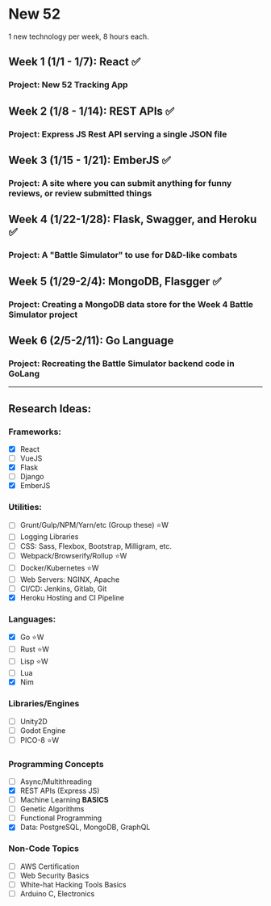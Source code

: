 # New 52
1 new technology per week, 8 hours each.

## Week 1 (1/1 - 1/7):  React :white_check_mark:
### Project:  New 52 Tracking App

## Week 2 (1/8 - 1/14):  REST APIs :white_check_mark:
### Project:  Express JS Rest API serving a single JSON file

## Week 3 (1/15 - 1/21):  EmberJS :white_check_mark:
### Project:  A site where you can submit anything for funny reviews, or review submitted things

## Week 4 (1/22-1/28):  Flask, Swagger, and Heroku :white_check_mark:
### Project:  A "Battle Simulator" to use for D&D-like combats

## Week 5 (1/29-2/4):  MongoDB, Flasgger :white_check_mark:
### Project:  Creating a MongoDB data store for the Week 4 Battle Simulator project

## Week 6 (2/5-2/11):  Go Language
### Project:  Recreating the Battle Simulator backend code in GoLang

---

## Research Ideas:
### Frameworks:
- [x] React
- [ ] VueJS
- [x] Flask
- [ ] Django
- [x] EmberJS
### Utilities:
- [ ] Grunt/Gulp/NPM/Yarn/etc (Group these)  :star:W
- [ ] Logging Libraries
- [ ] CSS: Sass, Flexbox, Bootstrap, Milligram, etc.
- [ ] Webpack/Browserify/Rollup  :star:W
- [ ] Docker/Kubernetes :star:W
- [ ] Web Servers: NGINX, Apache
- [ ] CI/CD: Jenkins, Gitlab, Git
- [x] Heroku Hosting and CI Pipeline
### Languages:
- [x] Go  :star:W
- [ ] Rust  :star:W
- [ ] Lisp  :star:W
- [ ] Lua
- [x] Nim
### Libraries/Engines
- [ ] Unity2D
- [ ] Godot Engine
- [ ] PICO-8  :star:W
### Programming Concepts
- [ ] Async/Multithreading
- [x] REST APIs (Express JS)
- [ ] Machine Learning **BASICS**
- [ ] Genetic Algorithms
- [ ] Functional Programming
- [x] Data:  PostgreSQL, MongoDB, GraphQL
### Non-Code Topics
- [ ] AWS Certification
- [ ] Web Security Basics
- [ ] White-hat Hacking Tools Basics
- [ ] Arduino C, Electronics
